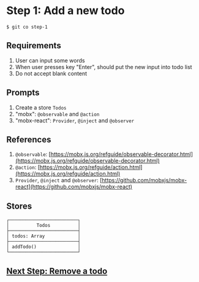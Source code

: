 # Step 1: Add a new todo

    $ git co step-1

## Requirements

1. User can input some words
1. When user presses key "Enter", should put the new input into todo list
1. Do not accept blank content


## Prompts

1. Create a store `Todos`
1. "mobx": `@observable` and `@action`
1. "mobx-react": `Provider`, `@inject` and `@observer`


## References

1. `@observable`: [https://mobx.js.org/refguide/observable-decorator.html](https://mobx.js.org/refguide/observable-decorator.html)
1. `@action`: [https://mobx.js.org/refguide/action.html](https://mobx.js.org/refguide/action.html)
1. `Provider`, `@inject` and `@observer`: [https://github.com/mobxjs/mobx-react](https://github.com/mobxjs/mobx-react)


## Stores

```
┌─────────────────────────┐
│          Todos          │
├─────────────────────────┤
│ todos: Array            │
├─────────────────────────┤
│ addTodo()               │
└─────────────────────────┘
```

## [Next Step: Remove a todo](STEP_2.md)
